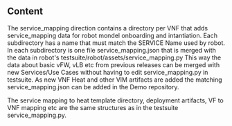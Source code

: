 Content
---

The service_mapping direction contains a directory per VNF that adds service_mapping data for robot mondel onboarding and intantiation.
Each subdirectory has a name that must match the SERVICE Name used by robot.
In each subdirectory is one file service_mapping.json that is merged with the data in robot's testsuite/robot/assets/service_mapping.py
This way the data about basic vFW, vLB etc from previous releases can be merged with new Services/Use Cases without having to edit service_mapping.py in testsuite.
As new VNF Heat and other VIM artifacts are added the matching service_mapping.json can be added in the Demo repository.

The service mapping to heat template directory, deployment artifacts, VF to VNF mapping etc are the same structures as in the testsuite service_mapping.py.

